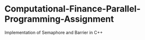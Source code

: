 # Computational-Finance-Parallel-Programming-Assignment
Implementation of Semaphore and Barrier in C++
